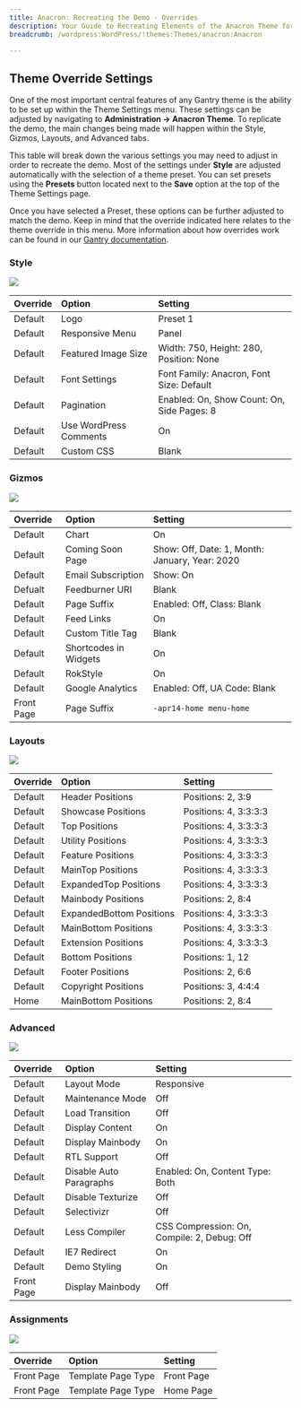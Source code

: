 ```yaml
---
title: Anacron: Recreating the Demo - Overrides
description: Your Guide to Recreating Elements of the Anacron Theme for WordPress
breadcrumb: /wordpress:WordPress/!themes:Themes/anacron:Anacron

---
```


Theme Override Settings
-----

One of the most important central features of any Gantry theme is the ability to be set up within the Theme Settings menu. These settings can be adjusted by navigating to **Administration -> Anacron Theme**. To replicate the demo, the main changes being made will happen within the Style, Gizmos, Layouts, and Advanced tabs.

This table will break down the various settings you may need to adjust in order to recreate the demo. Most of the settings under **Style** are adjusted automatically with the selection of a theme preset. You can set presets using the **Presets** button located next to the **Save** option at the top of the Theme Settings page.

Once you have selected a Preset, these options can be further adjusted to match the demo. Keep in mind that the override indicated here relates to the theme override in this menu. More information about how overrides work can be found in our [Gantry documentation][override].

### Style

![][style]

| Override | Option                 | Setting                                    |  
| :------- | :--------------------- | :----------------------------------------- |  
| Default  | Logo                   | Preset 1                                   |  
| Default  | Responsive Menu        | Panel                                      |  
| Default  | Featured Image Size    | Width: 750, Height: 280, Position: None    |  
| Default  | Font Settings          | Font Family: Anacron, Font Size: Default   |  
| Default  | Pagination             | Enabled: On, Show Count: On, Side Pages: 8 |  
| Default  | Use WordPress Comments | On                                         |  
| Default  | Custom CSS             | Blank                                      |  

### Gizmos

![][gizmos]

| Override   | Option                | Setting                                        |  
| :--------- | :-------------------- | :--------------------------------------------- |  
| Default    | Chart                 | On                                             |  
| Default    | Coming Soon Page      | Show: Off, Date: 1, Month: January, Year: 2020 |  
| Default    | Email Subscription    | Show: On                                       |  
| Defualt    | Feedburner URI        | Blank                                          |  
| Default    | Page Suffix           | Enabled: Off, Class: Blank                     |  
| Default    | Feed Links            | On                                             |  
| Default    | Custom Title Tag      | Blank                                          |  
| Default    | Shortcodes in Widgets | On                                             |  
| Default    | RokStyle              | On                                             |  
| Default    | Google Analytics      | Enabled: Off, UA Code: Blank                   |  
| Front Page | Page Suffix           | `-apr14-home menu-home`                        |

### Layouts

![][layouts]

| Override | Option                   | Setting               |  
| :------- | :----------------------- | :-------------------- |  
| Default  | Header Positions         | Positions: 2, 3:9     |  
| Default  | Showcase Positions       | Positions: 4, 3:3:3:3 |  
| Default  | Top Positions            | Positions: 4, 3:3:3:3 |  
| Default  | Utility Positions        | Positions: 4, 3:3:3:3 |  
| Default  | Feature Positions        | Positions: 4, 3:3:3:3 |  
| Default  | MainTop Positions        | Positions: 4, 3:3:3:3 |  
| Default  | ExpandedTop Positions    | Positions: 4, 3:3:3:3 |  
| Default  | Mainbody Positions       | Positions: 2, 8:4     |  
| Default  | ExpandedBottom Positions | Positions: 4, 3:3:3:3 |  
| Default  | MainBottom Positions     | Positions: 4, 3:3:3:3 |  
| Default  | Extension Positions      | Positions: 4, 3:3:3:3 |  
| Default  | Bottom Positions         | Positions: 1, 12      |  
| Default  | Footer Positions         | Positions: 2, 6:6     |  
| Default  | Copyright Positions      | Positions: 3, 4:4:4   |  
| Home     | MainBottom Positions     | Positions: 2, 8:4     |  

### Advanced

![][advanced]

| Override   | Option                  | Setting                                     |  
| :--------- | :---------------------- | :------------------------------------------ |  
| Default    | Layout Mode             | Responsive                                  |  
| Default    | Maintenance Mode        | Off                                         |  
| Default    | Load Transition         | Off                                         |  
| Default    | Display Content         | On                                          |  
| Default    | Display Mainbody        | On                                          |  
| Default    | RTL Support             | Off                                         |  
| Default    | Disable Auto Paragraphs | Enabled: On, Content Type: Both             |  
| Default    | Disable Texturize       | Off                                         |  
| Default    | Selectivizr             | Off                                         |  
| Default    | Less Compiler           | CSS Compression: On, Compile: 2, Debug: Off |  
| Default    | IE7 Redirect            | On                                          |  
| Default    | Demo Styling            | On                                          |  
| Front Page | Display Mainbody        | Off                                         |  

### Assignments

![][assignments]

| Override   | Option             | Setting    |  
| :--------- | :----------------- | :--------- |  
| Front Page | Template Page Type | Front Page |  
| Front Page | Template Page Type | Home Page  |  

[demo]: assets/anacron2.jpeg
[menu]: ../../start/menu.md
[override]: http://gantry-framework.org/documentation/wordpress/configure/
[advanced]: assets/advanced.jpeg
[layouts]: assets/layouts.jpeg
[gizmos]: assets/gizmos.jpeg
[assignments]: assets/assignments.jpeg
[style]: assets/style.jpeg

